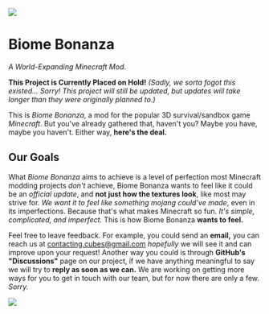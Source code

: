 ![](https://github.com/CyoNearYou/file-storage/blob/extra/minecraft_title_all.png?raw=true)
# Biome Bonanza
*A World-Expanding Minecraft Mod.*

**This Project is Currently Placed on Hold!** *(Sadly, we sorta fogot this existed... Sorry! This project will still be updated, but updates will take longer than they were originally planned to.)*

This is *Biome Bonanza*, a mod for the popular 3D survival/sandbox game *Minecraft*. But you've already gathered that, haven't you? Maybe you have, maybe you haven't. Either way, **here's the deal.**

## Our Goals

What *Biome Bonanza* aims to achieve is a level of perfection most Minecraft modding projects *don't* achieve, Biome Bonanza wants to feel like it could be an *official update*, and **not just how the textures look**, like most may strive for. *We want it to feel like something mojang could've made*, even in its imperfections. Because that's what makes Minecraft so fun. *It's simple, complicated, and imperfect.* This is how Biome Bonanza **wants to feel.**

Feel free to leave feedback. For example, you could send an **email,** you can reach us at contacting.cubes@gmail.com *hopefully* we will see it and can improve upon your request! Another way you could is through **GitHub's "Discussions"** page on our project, if we have anything meaningful to say we will try to **reply as soon as we can.** We are working on getting more ways for you to get in touch with our team, but for now there are only a few. *Sorry.*

![](https://github.com/CyoNearYou/file-storage/blob/main/file%20(5).png?raw=true)
